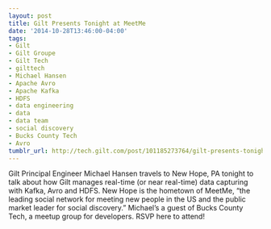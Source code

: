 ```yaml
---
layout: post
title: Gilt Presents Tonight at MeetMe
date: '2014-10-28T13:46:00-04:00'
tags:
- Gilt
- Gilt Groupe
- Gilt Tech
- gilttech
- Michael Hansen
- Apache Avro
- Apache Kafka
- HDFS
- data engineering
- data
- data team
- social discovery
- Bucks County Tech
- Avro
tumblr_url: http://tech.gilt.com/post/101185273764/gilt-presents-tonight-at-meetme
---
```


Gilt Principal Engineer Michael Hansen travels to New Hope, PA tonight to talk about how Gilt manages real-time (or near real-time) data capturing with Kafka, Avro and HDFS. New Hope is the hometown of MeetMe, “the leading social network for meeting new people in the US and the public market leader for social discovery.” Michael’s a guest of Bucks County Tech, a meetup group for developers. RSVP here to attend!
